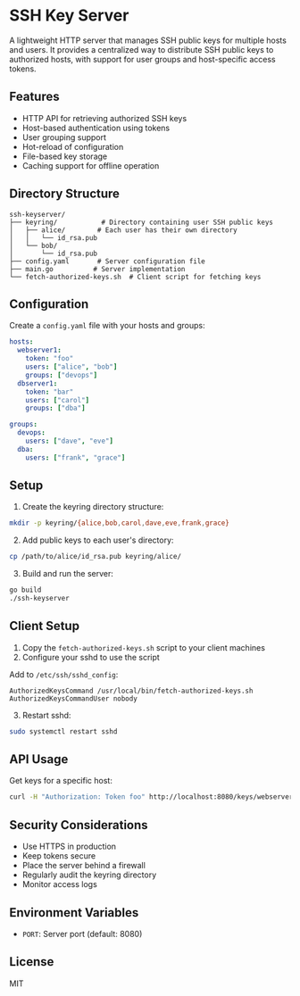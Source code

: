 # SSH Key Server

A lightweight HTTP server that manages SSH public keys for multiple hosts and users. It provides a centralized way to distribute SSH public keys to authorized hosts, with support for user groups and host-specific access tokens.

## Features

- HTTP API for retrieving authorized SSH keys
- Host-based authentication using tokens
- User grouping support
- Hot-reload of configuration
- File-based key storage
- Caching support for offline operation

## Directory Structure

```
ssh-keyserver/
├── keyring/           # Directory containing user SSH public keys
│   ├── alice/        # Each user has their own directory
│   │   └── id_rsa.pub
│   └── bob/
│       └── id_rsa.pub
├── config.yaml       # Server configuration file
├── main.go          # Server implementation
└── fetch-authorized-keys.sh  # Client script for fetching keys
```

## Configuration

Create a `config.yaml` file with your hosts and groups:

```yaml
hosts:
  webserver1:
    token: "foo"
    users: ["alice", "bob"]
    groups: ["devops"]
  dbserver1:
    token: "bar"
    users: ["carol"]
    groups: ["dba"]

groups:
  devops:
    users: ["dave", "eve"]
  dba:
    users: ["frank", "grace"]
```

## Setup

1. Create the keyring directory structure:
```bash
mkdir -p keyring/{alice,bob,carol,dave,eve,frank,grace}
```

2. Add public keys to each user's directory:
```bash
cp /path/to/alice/id_rsa.pub keyring/alice/
```

3. Build and run the server:
```bash
go build
./ssh-keyserver
```

## Client Setup

1. Copy the `fetch-authorized-keys.sh` script to your client machines
2. Configure your sshd to use the script

Add to `/etc/ssh/sshd_config`:
```
AuthorizedKeysCommand /usr/local/bin/fetch-authorized-keys.sh
AuthorizedKeysCommandUser nobody
```

3. Restart sshd:
```bash
sudo systemctl restart sshd
```

## API Usage

Get keys for a specific host:
```bash
curl -H "Authorization: Token foo" http://localhost:8080/keys/webserver1
```

## Security Considerations

- Use HTTPS in production
- Keep tokens secure
- Place the server behind a firewall
- Regularly audit the keyring directory
- Monitor access logs

## Environment Variables

- `PORT`: Server port (default: 8080)

## License

MIT